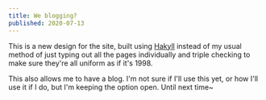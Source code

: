 ```yaml
---
title: We blogging?
published: 2020-07-13
---
```


This is a new design for the site, built using [Hakyll](http://jaspervdj.be/hakyll) instead of my usual method of just typing out all the pages individually and triple checking to make sure they're all uniform as if it's 1998.

This also allows me to have a blog. I'm not sure if I'll use this yet, or how I'll use it if I do, but I'm keeping the option open. Until next time~
